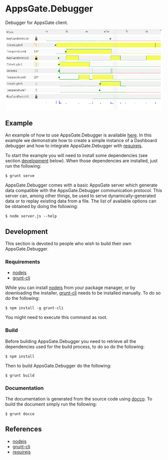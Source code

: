 AppsGate.Debugger
=================

Debugger for AppsGate client.

![AppsGate Debugger](screenshots/generated.png)

Example
-------

An example of how to use AppsGate.Debugger is available [here](examples/basic/index.html).
In this example we demonstrate how to create a simple instance of a Dashboard debugger and how to integrate
AppsGate.Debugger with [requirejs]. 

To start the example you will need to install some dependencies (see section [development](#development) below).
When those dependencies are installed, just run the following:

    $ grunt serve

AppsGate.Debugger comes with a basic AppsGate server which generate data compatible with the 
AppsGate.Debugger communication protocol. This server can, among other things, be used to serve
dynamically-generated data or to replay existing data from a file. 
The list of available options can be obtained by doing the following:

    $ node server.js --help

Development
-----------

This section is devoted to people who wish to build their own AppsGate.Debugger.

### Requirements

- [nodejs]
- [grunt-cli]

While you can install [nodejs] from your package manager, or by downloading the installer, [grunt-cli] needs to
be installed manually. To do so do the following:

    $ npm install -g grunt-cli
    
You might need to execute this command as root.

### Build

Before building AppsGate.Debugger you need to retrieve all the dependencies used for the build process,
to do so do the following:
 
    $ npm install
    
Then to build AppsGate.Debugger do the following:
 
    $ grunt build

### Documentation

The documentation is generated from the source code using [docco].
To build the document simply run the following:

    $ grunt docco


References
----------

- [nodejs]
- [grunt-cli]
- [requirejs]

[nodejs]:       http://nodejs.org/  "NodeJS"
[grunt-cli]:    https://www.npmjs.org/package/grunt-cli "Grunt-CLI"
[requirejs]:    http://www.requirejs.org/   "RequireJS"
[docco]:        http://jashkenas.github.io/docco/ "Docco"

